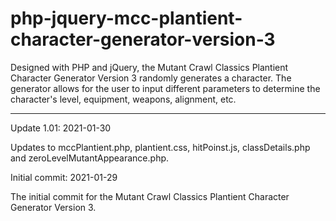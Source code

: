 # php-jquery-mcc-plantient-character-generator-version-3
Designed with PHP and jQuery, the Mutant Crawl Classics Plantient Character Generator Version 3 randomly generates a character. The generator allows for the user to input different parameters to determine the character's level, equipment, weapons, alignment, etc.


--------------------------



Update 1.01: 2021-01-30

Updates to mccPlantient.php, plantient.css, hitPoinst.js, classDetails.php and zeroLevelMutantAppearance.php.




Initial commit: 2021-01-29

The initial commit for the Mutant Crawl Classics Plantient Character Generator Version 3.
